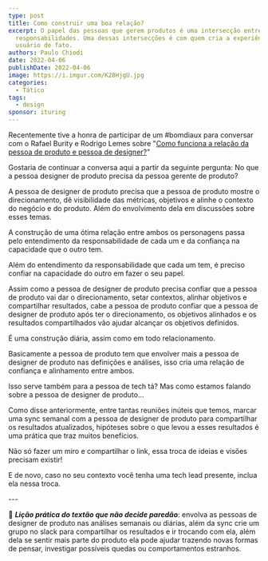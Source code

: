 ```yaml
---
type: post
title: Como construir uma boa relação?
excerpt: O papel das pessoas que gerem produtos é uma intersecção entre
  responsabilidades. Uma dessas intersecções é com quem cria a experiência do
  usuário de fato.
authors: Paulo Chiodi
date: 2022-04-06
publishDate: 2022-04-06
image: https://i.imgur.com/K28HjgU.jpg
categories:
  - Tático
tags:
  - design
sponsor: ituring
---
```

Recentemente tive a honra de participar de um #bomdiaux para conversar com o Rafael Burity e Rodrigo Lemes sobre "[Como funciona a relação da pessoa de produto e pessoa de designer?](https://bit.ly/3t1jBDE)"

Gostaria de continuar a conversa aqui a partir da seguinte pergunta: No que a pessoa designer de produto precisa da pessoa gerente de produto?

A pessoa de designer de produto precisa que a pessoa de produto mostre o direcionamento, dê visibilidade das métricas, objetivos e alinhe o contexto do negócio e do produto. Além do envolvimento dela em discussões sobre esses temas.

A construção de uma ótima relação entre ambos os personagens passa pelo entendimento da responsabilidade de cada um e da confiança na capacidade que o outro tem.

Além do entendimento da responsabilidade que cada um tem, é preciso confiar na capacidade do outro em fazer o seu papel.

Assim como a pessoa de designer de produto precisa confiar que a pessoa de produto vai dar o direcionamento, setar contextos, alinhar objetivos e compartilhar resultados, cabe a pessoa de produto confiar que a pessoa de designer de produto após ter o direcionamento, os objetivos alinhados e os resultados compartilhados vão ajudar alcançar os objetivos definidos.

É uma construção diária, assim como em todo relacionamento.

Basicamente a pessoa de produto tem que envolver mais a pessoa de designer de produto nas definições e análises, isso cria uma relação de confiança e alinhamento entre ambos.

Isso serve também para a pessoa de tech tá? Mas como estamos falando sobre a pessoa de designer de produto…

Como disse anteriormente, entre tantas reuniões inúteis que temos, marcar uma sync semanal com a pessoa de designer de produto para compartilhar os resultados atualizados, hipóteses sobre o que levou a esses resultados é uma prática que traz muitos benefícios.  
  
Não só fazer um miro e compartilhar o link, essa troca de ideias e visões precisam existir!

E de novo, caso no seu contexto você tenha uma tech lead presente, inclua ela nessa troca.

\---

📍 **_Lição prática do textão que não decide paredão_**: envolva as pessoas de designer de produto nas análises semanais ou diárias, além da sync crie um grupo no slack para compartilhar os resultados e ir trocando com ela, além dela se sentir mais parte do produto ela pode ajudar trazendo novas formas de pensar, investigar possíveis quedas ou comportamentos estranhos.